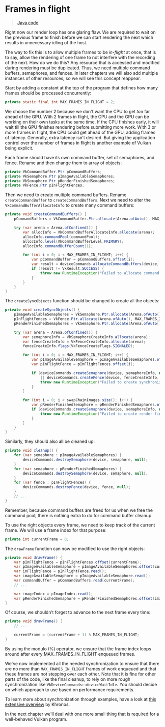 # Frames in flight

> [Java code](https://github.com/chuigda/vulkan4j/tree/master/tutorial/src/main/java/tutorial/vulkan/part04/ch16/Main.java)

Right now our render loop has one glaring flaw. We are required to wait on the previous frame to finish before we can start rendering the next which results in unnecessary idling of the host.

The way to fix this is to allow multiple frames to be *in-flight* at once, that is to say, allow the rendering of one frame to not interfere with the recording of the next. How do we do this? Any resource that is accessed and modified during rendering must be duplicated. Thus, we need multiple command buffers, semaphores, and fences. In later chapters we will also add multiple instances of other resources, so we will see this concept reappear.

Start by adding a constant at the top of the program that defines how many frames should be processed concurrently:

```java
private static final int MAX_FRAMES_IN_FLIGHT = 2;
```

We choose the number 2 because we don't want the CPU to get *too* far ahead of the GPU. With 2 frames in flight, the CPU and the GPU can be working on their own tasks at the same time. If the CPU finishes early, it will wait till the GPU finishes rendering before submitting more work. With 3 or more frames in flight, the CPU could get ahead of the GPU, adding frames of latency. Generally, extra latency isn't desired. But giving the application control over the number of frames in flight is another example of Vulkan being explicit.

Each frame should have its own command buffer, set of semaphores, and fence. Rename and then change them to array of objects:

```java
private VkCommandBuffer.Ptr pCommandBuffers;
private VkSemaphore.Ptr pImageAvailableSemaphores;
private VkSemaphore.Ptr pRenderFinishedSemaphores;
private VkFence.Ptr pInFlightFences;
```

Then we need to create multiple command buffers. Rename `createCommandBuffer` to `createCommandBuffers`. Next we need to alter the `VkCommandBufferAllocateInfo` to create many command buffers:

```java
private void createCommandBuffers() {
    pCommandBuffers = VkCommandBuffer.Ptr.allocate(Arena.ofAuto(), MAX_FRAMES_IN_FLIGHT);

    try (var arena = Arena.ofConfined()) {
        var allocInfo = VkCommandBufferAllocateInfo.allocate(arena);
        allocInfo.commandPool(commandPool);
        allocInfo.level(VkCommandBufferLevel.PRIMARY);
        allocInfo.commandBufferCount(1);

        for (int i = 0; i < MAX_FRAMES_IN_FLIGHT; i++) {
            var pCommandBuffer = pCommandBuffers.offset(i);
            var result = deviceCommands.allocateCommandBuffers(device, allocInfo, pCommandBuffer);
            if (result != VkResult.SUCCESS) {
                throw new RuntimeException("Failed to allocate command buffer, vulkan error code: " + VkResult.explain(result));
            }
        }
    }
}
```

<!-- TODO: precisely explain why `swapChainImages.size()` semaphores are required here.
Previous tutorial often uses `MAX_FRAMES_IN_FLIGHT` semaphores and use `currentFrame` to index into
them. But most recent VVL complains about that, discovering that all previous tutorials and code
are incorrect.
-->

The `createSyncObjects` function should be changed to create all the objects:

```java
private void createSyncObjects() {
    pImageAvailableSemaphores = VkSemaphore.Ptr.allocate(Arena.ofAuto(), MAX_FRAMES_IN_FLIGHT);
    pInFlightFences = VkFence.Ptr.allocate(Arena.ofAuto(), MAX_FRAMES_IN_FLIGHT);
    pRenderFinishedSemaphores = VkSemaphore.Ptr.allocate(Arena.ofAuto(), swapChainImages.size());

    try (var arena = Arena.ofConfined()) {
        var semaphoreInfo = VkSemaphoreCreateInfo.allocate(arena);
        var fenceCreateInfo = VkFenceCreateInfo.allocate(arena);
        fenceCreateInfo.flags(VkFenceCreateFlags.SIGNALED);

        for (int i = 0; i < MAX_FRAMES_IN_FLIGHT; i++) {
            var pImageAvailableSemaphore = pImageAvailableSemaphores.offset(i);
            var pInFlightFence = pInFlightFences.offset(i);

            if (deviceCommands.createSemaphore(device, semaphoreInfo, null, pImageAvailableSemaphore) != VkResult.SUCCESS
                || deviceCommands.createFence(device, fenceCreateInfo, null, pInFlightFence) != VkResult.SUCCESS) {
                throw new RuntimeException("Failed to create synchronization objects for a frame");
            }
        }

        for (int i = 0; i < swapChainImages.size(); i++) {
            var pRenderFinishedSemaphore = pRenderFinishedSemaphores.offset(i);
            if (deviceCommands.createSemaphore(device, semaphoreInfo, null, pRenderFinishedSemaphore) != VkResult.SUCCESS) {
                throw new RuntimeException("Failed to create render finished semaphore for swap chain image " + i);
            }
        }
    }
}
```

Similarly, they should also all be cleaned up:

```java
private void cleanup() {
    for (var semaphore : pImageAvailableSemaphores) {
        deviceCommands.destroySemaphore(device, semaphore, null);
    }
    for (var semaphore : pRenderFinishedSemaphores) {
        deviceCommands.destroySemaphore(device, semaphore, null);
    }
    for (var fence : pInFlightFences) {
        deviceCommands.destroyFence(device, fence, null);
    }
    // ...
}
```

Remember, because command buffers are freed for us when we free the command pool, there is nothing extra to do for command buffer cleanup.

To use the right objects every frame, we need to keep track of the current frame. We will use a frame index for that purpose:

```java
private int currentFrame = 0;
```

The `drawFrame` function can now be modified to use the right objects:

```java
private void drawFrame() {
    var pInFlightFence = pInFlightFences.offset(currentFrame);
    var pImageAvailableSemaphore = pImageAvailableSemaphores.offset(currentFrame);
    var inFlightFence = pInFlightFence.read();
    var imageAvailableSemaphore = pImageAvailableSemaphore.read();
    var commandBuffer = pCommandBuffers.read(currentFrame);
    // ...

    var imageIndex = pImageIndex.read();
    var pRenderFinishedSemaphore = pRenderFinishedSemaphores.offset(imageIndex);
}
```

Of course, we shouldn't forget to advance to the next frame every time:

```java
private void drawFrame() {
    // ...

    currentFrame = (currentFrame + 1) % MAX_FRAMES_IN_FLIGHT;
}
```

By using the modulo (%) operator, we ensure that the frame index loops around after every MAX_FRAMES_IN_FLIGHT enqueued frames.

We've now implemented all the needed synchronization to ensure that there are no more than `MAX_FRAMES_IN_FLIGHT` frames of work enqueued and that these frames are not stepping over each other. Note that it is fine for other parts of the code, like the final cleanup, to rely on more rough synchronization like `VkDeviceCommands::deviceWaitIdle`. You should decide on which approach to use based on performance requirements.

To learn more about synchronization through examples, have a look at [this extensive overview](https://github.com/KhronosGroup/Vulkan-Docs/wiki/Synchronization-Examples#swapchain-image-acquire-and-present) by Khronos.

In the next chapter we'll deal with one more small thing that is required for a well-behaved Vulkan program.

